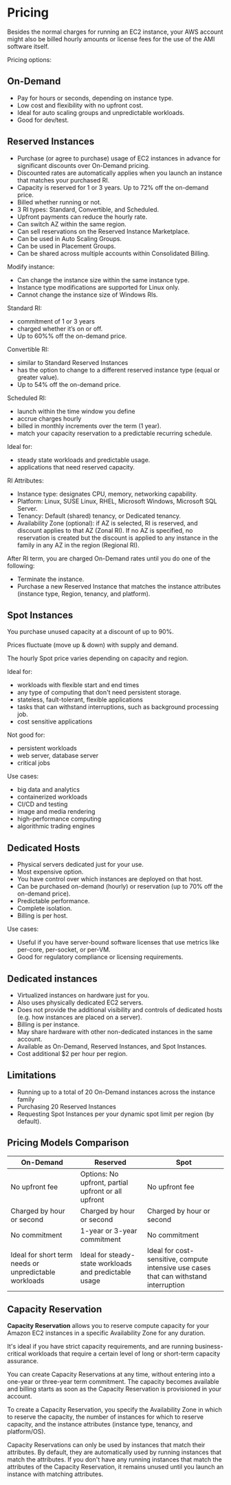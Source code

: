 # Pricing


Besides the normal charges for running an EC2 instance, your AWS account might also be billed hourly amounts or license fees for the use of the AMI software itself.

Pricing options:

## On-Demand

- Pay for hours or seconds, depending on instance type.
- Low cost and flexibility with no upfront cost.
- Ideal for auto scaling groups and unpredictable workloads.
- Good for dev/test.


## Reserved Instances

- Purchase (or agree to purchase) usage of EC2 instances in advance for significant discounts over On-Demand pricing.
- Discounted rates are automatically applies when you launch an instance that matches your purchased RI.
- Capacity is reserved for 1 or 3 years. Up to 72% off the on-demand price.
- Billed whether running or not.
- 3 RI types: Standard, Convertible, and Scheduled.
- Upfront payments can reduce the hourly rate.
- Can switch AZ within the same region.
- Can sell reservations on the  Reserved Instance Marketplace.
- Can be used in Auto Scaling Groups.
- Can be used in Placement Groups.
- Can be shared across multiple accounts within Consolidated Billing.

Modify instance:
- Can change the instance size within the same instance type.
- Instance type modifications are supported for Linux only.
- Cannot change the instance size of Windows RIs.

Standard RI: 
- commitment of 1 or 3 years
- charged whether it’s on or off.
- Up to 60%% off the on-demand price.

Convertible RI:
- similar to Standard Reserved Instances
- has the option to change to a different reserved instance type (equal or greater value).
- Up to 54% off the on-demand price.

Scheduled RI:
- launch within the time window you define
- accrue charges hourly
- billed in monthly increments over the term (1 year).
- match your capacity reservation to a predictable recurring schedule.

Ideal for:
- steady state workloads and predictable usage.
- applications that need reserved capacity.

RI Attributes:

- Instance type: designates CPU, memory, networking capability.
- Platform: Linux, SUSE Linux, RHEL, Microsoft Windows, Microsoft SQL Server.
- Tenancy: Default (shared) tenancy, or Dedicated tenancy.
- Availability Zone (optional): if AZ is selected, RI is reserved, and discount applies to that AZ (Zonal RI). If no AZ is specified, no reservation is created but the discount is applied to any instance in the family in any AZ in the region (Regional RI).

After RI term, you are charged On-Demand rates until you do one of the following:
- Terminate the instance.
- Purchase a new Reserved Instance that matches the instance attributes (instance type, Region, tenancy, and platform).


## Spot Instances

You purchase unused capacity at a discount of up to 90%.

Prices fluctuate (move up & down) with supply and demand.

The hourly Spot price varies depending on capacity and region.

Ideal for:
- workloads with flexible start and end times
- any type of computing that don't need persistent storage.
- stateless, fault-tolerant, flexible applications
- tasks that can withstand interruptions, such as background processing job.
- cost sensitive applications

Not good for:
- persistent workloads
- web server, database server
- critical jobs

Use cases:
- big data and analytics
- containerized workloads
- CI/CD and testing
- image and media rendering
- high-performance computing
- algorithmic trading engines


## Dedicated Hosts

- Physical servers dedicated just for your use.
- Most expensive option.
- You have control over which instances are deployed on that host.
- Can be purchased on-demand (hourly) or reservation (up to 70% off the on-demand price).
- Predictable performance.
- Complete isolation.
- Billing is per host.

Use cases:
- Useful if you have server-bound software licenses that use metrics like per-core, per-socket, or per-VM.
- Good for regulatory compliance or licensing requirements.


## Dedicated instances

- Virtualized instances on hardware just for you.
- Also uses physically dedicated EC2 servers.
- Does not provide the additional visibility and controls of dedicated hosts (e.g. how instances are placed on a server).
- Billing is per instance.
- May share hardware with other non-dedicated instances in the same account.
- Available as On-Demand, Reserved Instances, and Spot Instances.
- Cost additional $2 per hour per region.


## Limitations

- Running up to a total of 20 On-Demand instances across the instance family
- Purchasing 20 Reserved Instances
- Requesting Spot Instances per your dynamic spot limit per region (by default).


## Pricing Models Comparison

| On-Demand | Reserved | Spot |
|---|---|---|
| No upfront fee | Options: No upfront, partial upfront or all upfront | No upfront fee |
| Charged by hour or second | Charged by hour or second | Charged by hour or second |
| No commitment | 1-year or 3-year commitment | No commitment |
| Ideal for short term needs or unpredictable workloads | Ideal for steady-state workloads and predictable usage | Ideal for cost-sensitive, compute intensive use cases that can withstand interruption |


## Capacity Reservation

**Capacity Reservation** allows you to reserve compute capacity for your Amazon EC2 instances in a specific Availability Zone for any duration.

It's ideal if you have strict capacity requirements, and are running business-critical workloads that require a certain level of long or short-term capacity assurance. 

You can create Capacity Reservations at any time, without entering into a one-year or three-year term commitment. The capacity becomes available and billing starts as soon as the Capacity Reservation is provisioned in your account.

To create a Capacity Reservation, you specify the Availability Zone in which to reserve the capacity, the number of instances for which to reserve capacity, and the instance attributes (instance type, tenancy, and platform/OS).

Capacity Reservations can only be used by instances that match their attributes. By default, they are automatically used by running instances that match the attributes. If you don't have any running instances that match the attributes of the Capacity Reservation, it remains unused until you launch an instance with matching attributes.
